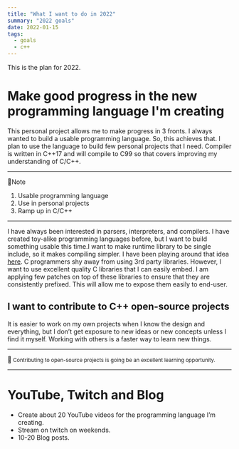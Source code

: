 ```yaml
---
title: "What I want to do in 2022"
summary: "2022 goals"
date: 2022-01-15
tags:
  - goals
  - c++
---
```


This is the plan for 2022.

#  Make good progress in the new programming language I'm creating
This personal project allows me to make progress in 3 fronts. I always wanted to build a usable programming language. So, this achieves that. I plan to use the language to build few personal projects that I need. Compiler is written in C++17 and will compile to C99 so that covers improving my understanding of C/C++.

---

📝Note
1) Usable programming language
1) Use in personal projects 
2) Ramp up in C/C++


---

I have always been interested in parsers, interpreters, and compilers. I have created toy-alike programming languages before, but I want to build something usable this time.I want to make runtime library to be single include, so it makes compiling simpler. I have been playing around that idea [here](https://github.com/JaDogg/potential-octo-invention). C programmers shy away from using 3rd party libraries. However, I want to use excellent quality C libraries that I can easily embed. I am applying few patches on top of these libraries to ensure that they are consistently prefixed. This will allow me to expose them easily to end-user.

##  I want to contribute to C++ open-source projects
It is easier to work on my own projects when I know the design and everything, but I don’t get exposure to new ideas or new concepts unless I find it myself. Working with others is a faster way to learn new things.

---

📝<small>
Contributing to open-source projects is going be an excellent learning opportunity.
</small>

---



#  YouTube, Twitch and Blog
*  Create about 20 YouTube videos for the programming language I’m creating.
*  Stream on twitch on weekends.
*  10-20 Blog posts.